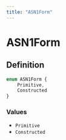 ```yaml
---
title: "ASN1Form"
---
```


# ASN1Form

## Definition

```ts
enum ASN1Form {
	Primitive,
	Constructed
}
```

### Values

- `Primitive`
- `Constructed`
